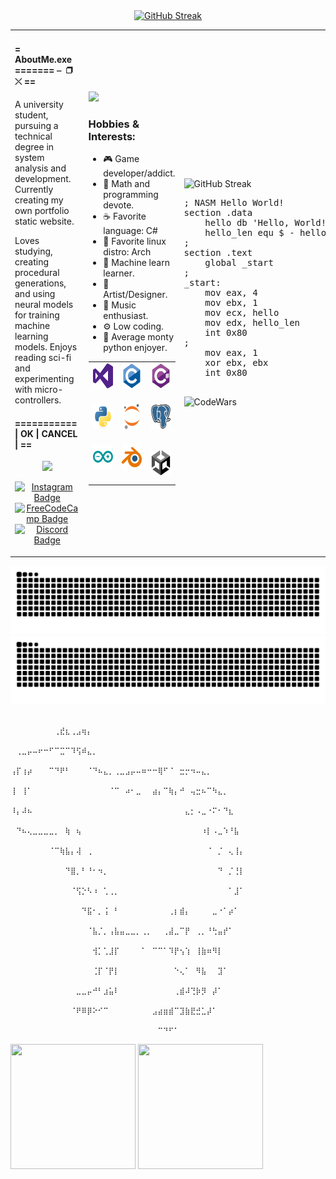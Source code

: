 <div id="header" align="center">
  <!-- <img src="https://media.giphy.com/media/UQ1EI1ML2ABQdbebup/giphy.gif" width="100"/> -->
  
  <div id="status">
    <a href="https://git.io/streak-stats">
      <img src="https://github-readme-streak-stats.herokuapp.com?user=Gigio42&theme=transparent&hide_border=true" alt="GitHub Streak" />
    </a>
  </div>

<!-- Legacy code aka trash
  <br>
   Not being able to use css sucks 
 <div>
    <img src="https://github.com/devicons/devicon/blob/master/icons/visualstudio/visualstudio-plain.svg" title="VisualStudio" alt="VisualStudio" width="40" height="40"/>&nbsp;
    <img src="https://github.com/devicons/devicon/blob/master/icons/c/c-original.svg" title="C" alt="C" width="40" height="40"/>&nbsp;
    <img src="https://github.com/devicons/devicon/blob/master/icons/csharp/csharp-original.svg" title="C#" alt="C#" width="40" height="40"/>&nbsp;
    <img src="https://github.com/devicons/devicon/blob/master/icons/python/python-original.svg" title="Python" alt="Python" width="40" height="40"/>&nbsp;
    <img src="https://github.com/devicons/devicon/blob/master/icons/jupyter/jupyter-original.svg" title="Jupyter" alt="Jupyter" width="40" height="40"/>&nbsp;
    <img src="https://github.com/devicons/devicon/blob/master/icons/pandas/pandas-original.svg" title="Pandas" alt="Pandas" width="40" height="40"/>&nbsp;
    <img src="https://github.com/devicons/devicon/blob/master/icons/arduino/arduino-original.svg" title="Arduino" alt="Arduino" width="40" height="40"/>&nbsp;
    <img src="https://github.com/devicons/devicon/blob/master/icons/blender/blender-original.svg" title="Blender" alt="Blender" width="40" height="40"/>&nbsp;
    <img src="https://upload.wikimedia.org/wikipedia/commons/thumb/e/e8/Archlinux-logo-standard-version.png/120px-Archlinux-logo-standard-version.png?20221008165536" alt="Arch" />
  </div> -->
</div>

<table class="highlight tab-size js-file-line-container" >
  <tr>
    <td>
      <h4>= AboutMe.exe ======= ⎯ &nbsp❐ ⤬ ==</h4>
      A university student, pursuing a technical degree in system analysis and development. Currently creating my own portfolio static website. 
      <p>Loves studying, creating procedural generations, and using neural models for training machine learning models. Enjoys reading sci-fi and experimenting with micro-controllers.
      <h4>=========== | OK | CANCEL | ==</h4>
      <div align="center">
        <img src="https://media.giphy.com/media/v1.Y2lkPTc5MGI3NjExYXNxOHB3MDJ4MGlyaHdxbjEycTR5OXE3YW53b29hc2t6OXRrYzJyYiZlcD12MV9pbnRlcm5hbF9naWZfYnlfaWQmY3Q9cw/juua9i2c2fA0AIp2iq/giphy.gif" width="275" />
        <p align="center">
    <a href="https://www.instagram.com/darktails366/">
        <img src="https://img.shields.io/badge/insta-white?style=for-the-badge&logo=Instagram&color=222222" alt="Instagram Badge" />
    </a>
    <a href="https://www.freecodecamp.org/DarkTails">
        <img src="https://img.shields.io/badge/FreeCodeCamp-white?style=for-the-badge&logo=freecodecamp&color=444444" alt="FreeCodeCamp Badge"/>
    </a>
    <a href="https://discord.com/users/540321247427297280">
        <img src="https://img.shields.io/badge/Discord-white?style=for-the-badge&logo=discord&color=222222" alt="Discord Badge" />
    </a>
</p>
      </div>
    </td>
    <td>
      <img src="https://media.giphy.com/media/v1.Y2lkPTc5MGI3NjExZ21lNzFzeDV2c2w0amh0dHVpaHNzM2tuNzdnczI3Z3Qzdm1qOTN0MiZlcD12MV9pbnRlcm5hbF9naWZfYnlfaWQmY3Q9cw/hCC3P7dj3NKSI/giphy.gif" width="275"/>
      <h3>Hobbies & Interests:</h3>
      <ul>
        <li>🎮 Game developer/addict.</li>
        <li>🛐 Math and programming devote.</li>
        <li>☕️ Favorite language: C#</li>
        <li>🐧 Favorite linux distro: Arch</li>
        <li>🧠 Machine learn learner.</li>
        <li>🎨 Artist/Designer.</li>
        <li>🎵 Music enthusiast.</li>
        <li>⚙️ Low coding.</li>
        <li>🐍 Average monty python enjoyer.</li>
      </ul>
      <div align="center">
        <table>
            <tr>
              <td>
                <img src="https://github.com/devicons/devicon/blob/master/icons/visualstudio/visualstudio-plain.svg" title="VisualStudio" alt="VisualStudio" width="40" height="40"/>&nbsp;
              </td>
              <td>
                <img src="https://github.com/devicons/devicon/blob/master/icons/c/c-original.svg" title="C" alt="C" width="40" height="40"/>&nbsp;
              </td>
              <td>
                <img src="https://github.com/devicons/devicon/blob/master/icons/csharp/csharp-original.svg" title="C#" alt="C#" width="40" height="40"/>&nbsp;
              </td>
            </tr>
            <tr>
              <td>
                <img src="https://github.com/devicons/devicon/blob/master/icons/python/python-original.svg" title="Python" alt="Python" width="40" height="40"/>&nbsp;
              </td>
              <td>
                <img src="https://github.com/devicons/devicon/blob/master/icons/jupyter/jupyter-original.svg" title="Jupyter" alt="Jupyter" width="40" height="40"/>&nbsp;
              </td>
              <td>
                <img src="https://github.com/devicons/devicon/blob/master/icons/postgresql/postgresql-original.svg" title="PostgreSQL" alt="PostgreSQL" width="40" height="40"/>&nbsp;
              </td>
            </tr>
            <tr>
              <td>
                <img src="https://github.com/devicons/devicon/blob/master/icons/arduino/arduino-original.svg" title="Arduino" alt="Arduino" width="40" height="40"/>&nbsp;
              </td>
              <td>
                <img src="https://github.com/devicons/devicon/blob/master/icons/blender/blender-original.svg" title="Blender" alt="Blender" width="40" height="40"/>&nbsp;
              </td>
              <td>
                <img src="https://github.com/devicons/devicon/blob/master/icons/unity/unity-original.svg" title="UnityEngine" alt="UnityEnginr" width="40" height="40" />
              </td>
            </tr>
          </table>
        </td>
        <td>
      </div>
      <img src="https://github-readme-stats.vercel.app/api/top-langs/?username=Gigio42&hide=shaderlab,GLSL,HLSL,Jupyter%20Notebook&langs_count=6&layout=compact&theme=transparent&hide_border=true" alt="GitHub Streak" />
      <pre>
; NASM Hello World!
section .data
    hello db 'Hello, World!',0xA
    hello_len equ $ - hello   
;
section .text
    global _start      
;
_start:
    mov eax, 4                       
    mov ebx, 1                       
    mov ecx, hello                   
    mov edx, hello_len              
    int 0x80    
;
    mov eax, 1                      
    xor ebx, ebx                    
    int 0x80                        
      </pre>
      <img src="https://www.codewars.com/users/Gigio42/badges/large" alt="CodeWars"/>
    </td>
  </tr>
</table>

<div align="center">
  
  ![github contribution grid snake animation](https://raw.githubusercontent.com/Gigio42/Gigio42/output/github-contribution-grid-snake-dark.svg#gh-dark-mode-only)
  ![github contribution grid snake animation](https://raw.githubusercontent.com/Gigio42/Gigio42/output/github-contribution-grid-snake.svg#gh-light-mode-only)
  
</div>

```
                                      ⠀⠀⠀⠀⠀⠀⠀⠀⢀⣞⣆⢀⣠⢶⡄⠀⠀⠀⠀⠀⠀⠀⠀⠀⠀⠀⠀⠀⠀⠀⠀⠀⠀⠀⠀⠀⠀⠀⠀⠀⠀⠀⠀
                                      ⠀⢀⣀⡤⠤⠖⠒⠋⠉⣉⠉⠹⢫⠾⣄⡀⠀⠀⠀⠀⠀⠀⠀⠀⠀⠀⠀⠀⠀⠀⠀⠀⠀⠀⠀⠀⠀⠀⠀⠀⠀⠀⠀
                                      ⢠⡏⢰⡴⠀⠀⠀⠉⠙⠟⠃⠀⠀⠀⠈⠙⠦⣄⡀⢀⣀⣠⡤⠤⠶⠒⠒⢿⠋⠈⠀⣒⡒⠲⠤⣄⡀⠀⠀⠀⠀⠀⠀
                                      ⢸⠀⢸⠁⠀⠀⠀⠀⠀⠀⠀⠀⠀⠀⠀⠀⠀⠀⠈⠉⠀⠴⠂⣀⠀⠀⣴⡄⠉⢷⡄⠚⠀⢤⣒⠦⠉⠳⣄⡀⠀⠀⠀
                                      ⠸⡄⠼⠦⠀⠀⠀⠀⠀⠀⠀⠀⠀⠀⠀⠀⠀⠀⠀⠀⠀⠀⠀⠀⠀⠀⠀⠀⠀⠀⠀⠀⣄⡂⠠⣀⠐⠍⠂⠙⣆⠀⠀
                                      ⠀⠙⠦⢄⣀⣀⣀⣀⡀⠀⢷⠀⢦⠀⠀⠀⠀⠀⠀⠀⠀⠀⠀⠀⠀⠀⠀⠀⠀⠀⠀⠀⠀⠀⠀⠰⡇⠠⣀⠱⠘⣧⠀
                                      ⠀⠀⠀⠀⠀⠀⠀⠈⠉⢷⣧⡄⢼⠀⢀⠀⠀⠀⠀⠀⠀⠀⠀⠀⠀⠀⠀⠀⠀⠀⠀⠀⠀⠀⠀⠀⠈⠀⡈⠀⢄⢸⡄
                                      ⠀⠀⠀⠀⠀⠀⠀⠀⠀⠀⠙⣿⡀⠃⠘⠂⠲⡀⠀⠀⠀⠀⠀⠀⠀⠀⠀⠀⠀⠀⠀⠀⠀⠀⠀⠀⠀⠀⠙⠀⡈⢘⡇
                                      ⠀⠀⠀⠀⠀⠀⠀⠀⠀⠀⠀⠈⢫⡑⠣⠰⠀⢁⢀⡀⠀⠀⠀⠀⠀⠀⠀⠀⠀⠀⠀⠀⠀⠀⠀⠀⠀⠀⠀⠀⠁⣸⠁
                                      ⠀⠀⠀⠀⠀⠀⠀⠀⠀⠀⠀⠀⠀⠙⣯⠂⡀⢨⠀⠃⠀⠀⠀⠀⠀⠀⠀⠀⠀⢀⡆⣾⡄⠀⠀⠀⠀⣀⠐⠁⡴⠁⠀
                                      ⠀⠀⠀⠀⠀⠀⠀⠀⠀⠀⠀⠀⠀⠀⠈⣧⡈⡀⢠⣧⣤⣀⣀⡀⢀⡀⠀⠀⢀⣼⣀⠉⡟⠀⢀⡀⠘⢓⣤⡞⠁⠀⠀
                                      ⠀⠀⠀⠀⠀⠀⠀⠀⠀⠀⠀⠀⠀⠀⠀⢺⡁⢁⣸⡏⠀⠀⠀⠀⠁⠀⠉⠉⠁⠹⡟⢢⢱⠀⢸⣷⠶⠻⡇⠀⠀⠀⠀
                                      ⠀⠀⠀⠀⠀⠀⠀⠀⠀⠀⠀⠀⠀⠀⠀⢈⡏⠈⡟⡇⠀⠀⠀⠀⠀⠀⠀⠀⠀⠀⠑⢄⠁⠀⠻⣧⠀⠀⣹⠁⠀⠀⠀
                                      ⠀⠀⠀⠀⠀⠀⠀⠀⠀⠀⠀⠀⣀⣀⡤⠚⠃⣰⣥⠇⠀⠀⠀⠀⠀⠀⠀⠀⠀⠀⢀⣾⠼⢙⡷⡻⠀⡼⠁⠀⠀⠀⠀
                                      ⠀⠀⠀⠀⠀⠀⠀⠀⠀⠀⠀⠈⠟⠿⡿⠕⠊⠉⠀⠀⠀⠀⠀⠀⠀⠀⣠⣴⣶⣾⠉⣹⣷⣟⣚⣁⡼⠁⠀⠀⠀⠀⠀
                                      ⠀⠀⠀⠀⠀⠀⠀⠀⠀⠀⠀⠀⠀⠀⠀⠀⠀⠀⠀⠀⠀⠀⠀⠀⠀⠀⠀⠉⠙⠋⠁⠀⠀⠀⠀⠀⠀⠀⠀⠀⠀⠀⠀
```

<img src="https://images.credly.com/size/340x340/images/0ca5f542-fb5e-4a22-9b7a-c1a1ce4c3db7/EndpointSecurity.png" width="200" height="200"> <img src="https://images.credly.com/size/340x340/images/054913b2-e271-49a2-a1a4-9bf1c1f9a404/CyberEssentials.png" width="200" height="200">


<!-- Stuff that was here, more trash
**Gigio42/Gigio42** is a ✨ _special_ ✨ repository because its `README.md` (this file) appears on your GitHub profile.

Here are some ideas to get you started:

- 🔭 I’m currently working on ...
- 🌱 I’m currently learning ...
- 👯 I’m looking to collaborate on ...
- 🤔 I’m looking for help with ...
- 💬 Ask me about ...
- 📫 How to reach me: ...
- 😄 Pronouns: ...
- ⚡ Fun fact: ...
-->
